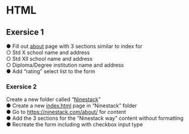# HTML 
## Exersice 1 
● Fill out [about]() page with 3 sections similar to index for <br>
○ Std X school name and address<br>
○ Std XII school name and address<br>
○ Diploma/Degree institution name and address<br>
● Add “rating” select list to the form <br>
### Exersice 2
Create a new folder called “[Ninestack](https://github.com/JoywinFaleiro/HTML/tree/main/Ninestack)”<br>
● Create a new [index.html]() page in “Ninestack” folder<br>
● Go to https://ninestack.com/about/ for content<br>
● Add the 3 sections for the “Ninestack way” content without formatting <br>
● Recreate the form including with checkbox input type <br>
